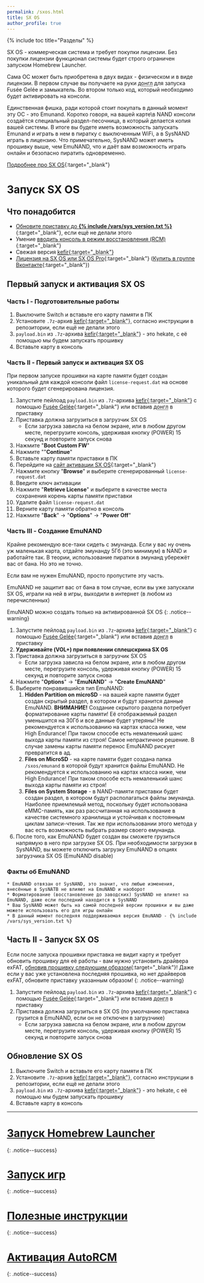 ```yaml
---
permalink: /sxos.html
title: SX OS
author_profile: true
---
```

{% include toc title="Разделы" %}

SX OS - коммерческая система и требует покупки лицензии. Без покупки лицензии функционал системы будет строго ограничен запуском Homebrew Launcher. 

Сама OC может быть приобретена в двух видах - физическом и в виде лицензии. В первом случае вы получаете на руки <abbr title="Специальное устройство небольшого размера, единственной задачей которого является отправка пейлоада на консоль.">донгл</abbr> для запуска Fusée Gelée и замыкатель. Во втором только код, который необходимо будет активировать на консоли.

Единственная фишка, ради которой стоит покупать в данный момент эту ОС - это Emunand. Коротко говоря, на вашей карте\в NAND консоли создаётся специальный раздел-песочница, в который делается копия вашей системы. В итоге вы будете иметь возможность запускать Emunand и играть в нем в пиратку с выключенным WiFi, а в SysNAND играть в лицензию. Что примечательно, SysNAND может иметь прошивку выше, чем EmuNAND, что и даёт вам возможность играть онлайн и безопасно пиратить одновременно.

[Подробнее про SX OS](launch-cfw#sx-os){:target="_blank"}

# Запуск SX OS

## Что понадобится 

* [Обновите приставку до **{% include /vars/sys_version.txt %}**](update-to-latest){:target="_blank"}, если ещё не делали этого
* Умение [вводить консоль в режим восстановления (RCM)](fusee-gelee#%D1%87%D0%B0%D1%81%D1%82%D1%8C-i---%D0%B2%D1%85%D0%BE%D0%B4-%D0%B2-rcm){:target="_blank"}
* Свежая версия <abbr title="Сборник, состоящий из выбранного кастома, необходимых программ и скриптов, которые все это установят правильным образом. Состав кефира и инструкцию по установке можно посмотреть в его репозитории">[kefir](https://github.com/rashevskyv/switch/releases/latest){:target="_blank"}</abbr>
* [Лицензия на SX OS или SX OS Pro](https://www.olx.ua/obyavlenie/proshivka-nintendo-switch-sx-os-IDBWMzh.html){:target="_blank"} ([Купить в группе Вконтакте](https://vk.com/im?sel=-178659422){:target="_blank"})

## Первый запуск и активация SX OS



### Часть I - Подготовительные работы

1. Выключите Switch и вставьте его карту памяти в ПК 
1. Установите `.7z`-архив <abbr title="Сборник, состоящий из выбранного кастома, необходимых программ и скриптов, которые все это установят правильным образом. Состав кефира и инструкцию по установке можно посмотреть в его репозитории">[kefir](https://github.com/rashevskyv/switch/releases/latest){:target="_blank"}</abbr>, согласно инструкции в репозитории, если ещё не делали этого
1. `payload.bin` из `.7z`-архива <abbr title="Сборник, состоящий из выбранного кастома, необходимых программ и скриптов, которые все это установят правильным образом. Состав кефира и инструкцию по установке можно посмотреть в его репозитории">[kefir](https://github.com/rashevskyv/switch/releases/latest){:target="_blank"}</abbr> - это hekate, с её помощью мы будем запускать прошивку
1. Вставьте карту в консоль

### Часть II - Первый запуск и активация SX OS

При первом запуске прошивки на карте памяти будет создан уникальный для каждой консоли файл `license-request.dat` на основе которого будет сгенерирована лицензия. 

1. Запустите пейлоад `payload.bin` из `.7z`-архива <abbr title="Сборник, состоящий из выбранного кастома, необходимых программ и скриптов, которые все это установят правильным образом. Состав кефира и инструкцию по установке можно посмотреть в его репозитории">[kefir](https://github.com/rashevskyv/switch/releases/latest){:target="_blank"}</abbr> с помощью [Fusée Gelée](fusee-gelee){:target="_blank"} или вставив <abbr title="Специальное устройство небольшого размера, единственной задачей которого является отправка пейлоада на консоль.">донгл</abbr> в приставку
1. Приставка должна загрузиться в загрузчик SX OS
	* Если загрузка зависла на белом экране, или в любом другом месте, перегрузите консоль, удерживая кнопку (POWER) 15 секунд и повторите запуск снова
1. Нажмите "**Boot Custom FW**"
1. Нажмите ""**Continue**"
1. Вставьте карту памяти приставки в ПК
1. Перейдите на [сайт активации SX OS](https://sx.xecuter.rocks/sxos-license.html){:target="_blank"}
1. Нажмите кнопку "**Browse**" и выберите сгенерированный `license-request.dat`
1. Введите ключ активации
1. Нажмите "**Retrieve License**" и выберите в качестве места сохранения корень карты памяти приставки
1. Удалите файл `license-request.dat`
1. Верните карту памяти обратно в консоль
1. Нажмите "**Back**" -> "**Options**" -> "**Power Off**"

### Часть III - Создание EmuNAND 

Крайне рекомендую все-таки сидеть с эмунанда. Если у вас ну очень уж маленькая карта, отдайте эмунанду 5Гб (это минимум) в NAND и работайте так. В теории, использование пиратки в эмунанд убережёт вас от бана. Но это не точно.

Если вам не нужен EmuNAND, просто пропустите эту часть.

EmuNAND не защитит вас от бана в том случае, если вы уже запускали SX OS, играли на ней в игры, выходили в интернет (в любом из перечисленных)

EmuNAND можно создать только на активированной SX OS 
{: .notice--warning}

1. Запустите пейлоад `payload.bin` из `.7z`-архива <abbr title="Сборник, состоящий из выбранного кастома, необходимых программ и скриптов, которые все это установят правильным образом. Состав кефира и инструкцию по установке можно посмотреть в его репозитории">[kefir](https://github.com/rashevskyv/switch/releases/latest){:target="_blank"}</abbr> с помощью [Fusée Gelée](fusee-gelee){:target="_blank"} или вставив <abbr title="Специальное устройство небольшого размера, единственной задачей которого является отправка пейлоада на консоль.">донгл</abbr> в приставку
1. **Удерживайте (VOL+) при появлении сплешскрина SX OS**
1. Приставка должна загрузиться в загрузчик SX OS
	* Если загрузка зависла на белом экране, или в любом другом месте, перегрузите консоль, удерживая кнопку (POWER) 15 секунд и повторите запуск снова
1. Нажмите "**Options**" -> "**EmuNAND**" -> "**Create EmuNAND**"
1. Выберите понравившийся тип EmuNAND: 
	1. **Hidden Partition on microSD** - на вашей карте памяти будет создан скрытый раздел, в котором и будут хранится данные EmuNAND. **ВНИМАНИЕ!** Создание скрытого раздела потребует форматирование карты памяти! Её отображаемый раздел уменьшится на 30Гб и все данные будет утеряны! Не рекомендуется к использованию на картах класса ниже, чем High Endurance! При таком способе есть немаленький шанс выхода карты памяти из строя! Самое непрактичное решение. В случае замены карты памяти перенос EmuNAND рискует превратится в ад.
	1. **Files on MicroSD** - на карте памяти будет создана папка `/sxos/emunand` в которой будут хранится файлы EmuNAND. Не рекомендуется к использованию на картах класса ниже, чем High Endurance! При таком способе есть немаленький шанс выхода карты памяти из строя!
	1. **Files on System Storage** - в NAND-памяти приставки будет создан раздел, в котором будут располагаться файлы эмунанда. Наиболее приемлемый метод, поскольку будет использована eMMC-память, как раз рассчитанная на использование в качестве системного хранилища и устойчивая к постоянным циклам записи-чтения. Так же при использовании этого метода у вас есть возможность выбрать размер своего емунанда. 
1. После того, как EmuNAND будет создан вы сможете грузиться напрямую в него при загрузке SX OS. При необходимости загрузки в SysNAND, вы можете отключить загрузку EmuNAND в опциях загрузчика SX OS (EmuNAND disable)

### Факты об EmuNAND 
	* EmuNAND отвязан от SysNAND, это значит, что любые изменения, внесённые в SysNAТВ не влияют на EmuNAND и наоборот
	* Форматирование (восстановление до заводских) SysNAND не влияет на EmuNAND, даже если последний находится в SysNAND 
	* Ваш SysNAND может быть на самой последней версии прошивки и вы даже можете использовать его для игры онлайн
	* В данный момент последняя поддерживаемая версия EmuNAND - {% include /vars/sys_version.txt %}	

## Часть II - Запуск SX OS

Если после запуска прошивки приставка не видит карту и требует обновить прошивку для её работы - вам нужно установить драйвера exFAT, [обновив прошивку следующим образом](update-to-latest){:target="_blank"}! Даже если у вас уже установлена последняя прошивка, но нет драйверов exFAT, обновите приставку указанным образом!
{: .notice--warning}

1. Запустите пейлоад `payload.bin` из `.7z`-архива <abbr title="Сборник, состоящий из выбранного кастома, необходимых программ и скриптов, которые все это установят правильным образом. Состав кефира и инструкцию по установке можно посмотреть в его репозитории">[kefir](https://github.com/rashevskyv/switch/releases/latest){:target="_blank"}</abbr> с помощью [Fusée Gelée](fusee-gelee){:target="_blank"} или вставив <abbr title="Специальное устройство небольшого размера, единственной задачей которого является отправка пейлоада на консоль.">донгл</abbr> в приставку
1. Приставка должна загрузиться в SX OS (по умолчанию приставка грузится в EmuNAND, если он не отключен в загрузчике)
	* Если загрузка зависла на белом экране, или в любом другом месте, перегрузите консоль, удерживая кнопку (POWER) 15 секунд и повторите запуск снова

## Обновление SX OS

1. Выключите Switch и вставьте его карту памяти в ПК 
1. Установите `.7z`-архив <abbr title="Сборник, состоящий из выбранного кастома, необходимых программ и скриптов, которые все это установят правильным образом. Состав кефира и инструкцию по установке можно посмотреть в его репозитории">[kefir](https://github.com/rashevskyv/switch/releases/latest){:target="_blank"}</abbr>, согласно инструкции в репозитории, если ещё не делали этого
1. `payload.bin` из `.7z`-архива <abbr title="Сборник, состоящий из выбранного кастома, необходимых программ и скриптов, которые все это установят правильным образом. Состав кефира и инструкцию по установке можно посмотреть в его репозитории">[kefir](https://github.com/rashevskyv/switch/releases/latest){:target="_blank"}</abbr> - это hekate, с её помощью мы будем запускать прошивку
1. Вставьте карту в консоль

___

# [Запуск Homebrew Launcher](launch-hbl#%D0%B7%D0%B0%D0%BF%D1%83%D1%81%D0%BA-hbl-%D0%B8%D0%B7-sx-os)
{: .notice--success}
# [Запуск игр](sxos-games)
{: .notice--success}
# [Полезные инструкции](addons)
{: .notice--success}
# [Активация AutoRCM](autorcm)
{: .notice--success}